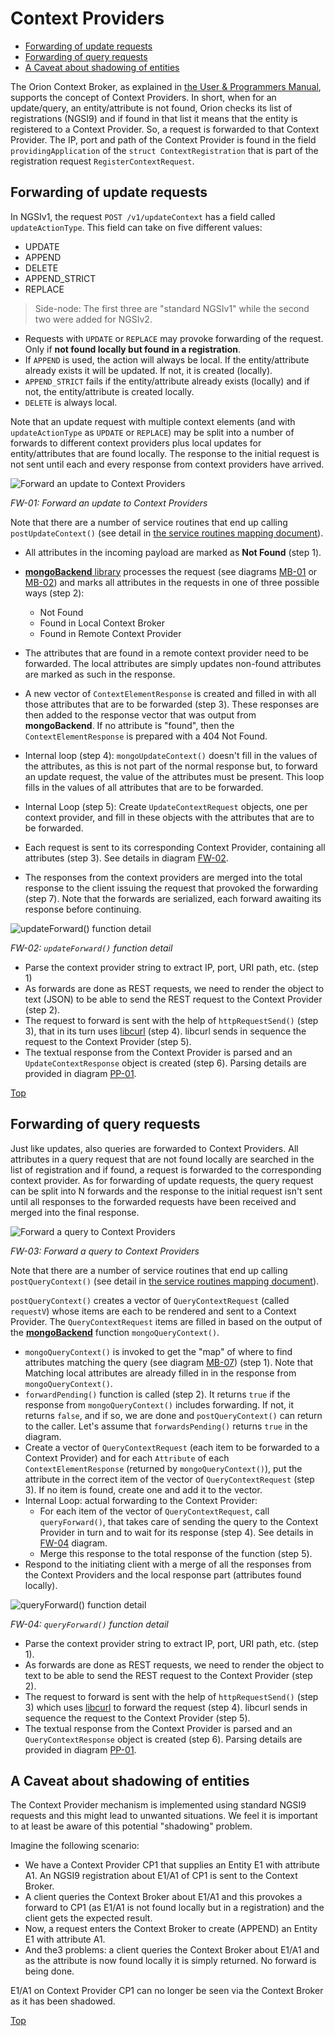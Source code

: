 # <a name="top"></a>Context Providers

* [Forwarding of update requests](#forwarding-of-update-requests)
* [Forwarding of query requests](#forwarding-of-query-requests)
* [A Caveat about shadowing of entities](#a-caveat-about-shadowing-entities)

The Orion Context Broker, as explained in [the User & Programmers Manual](../user/context_providers.md), supports the concept of Context Providers. In short, when for an update/query, an entity/attribute is not found, Orion checks its list of registrations (NGSI9) and if found in that list it means that the entity is registered to a Context Provider. So, a request is forwarded to that Context Provider. The IP, port and path of the Context Provider is found in the field `providingApplication` of the `struct ContextRegistration` that is part of the registration request `RegisterContextRequest`.

## Forwarding of update requests

In NGSIv1, the request `POST /v1/updateContext` has a field called `updateActionType`. This field can take on five different values:

* UPDATE
* APPEND
* DELETE
* APPEND_STRICT
* REPLACE

> Side-node: The first three are "standard NGSIv1" while the second two were added for NGSIv2.

* Requests with `UPDATE` or `REPLACE` may provoke forwarding of the request.
  Only if **not found locally but found in a registration**.
* If `APPEND` is used, the action will always be local. If the entity/attribute already exists it will be updated. If not, it is created (locally).
* `APPEND_STRICT` fails if the entity/attribute already exists (locally) and if not, the entity/attribute is created locally.
* `DELETE` is always local.

Note that an update request with multiple context elements (and with `updateActionType` as `UPDATE` or `REPLACE`) may be split into a number of forwards to different context providers plus local updates for entity/attributes that are found locally. The response to the initial request is not sent until each and every response from context providers have arrived.

<a name="flow-fw-01"></a>
![Forward an update to Context Providers](images/Flow-FW-01.png)

_FW-01: Forward an update to Context Providers_

Note that there are a number of service routines that end up calling `postUpdateContext()` (see detail in [the service routines mapping document](ServiceRoutines.txt)).

* All attributes in the incoming payload are marked as **Not Found** (step 1).
* [**mongoBackend** library](README.md#srclibmongobackend) processes the request (see diagrams [MB-01](mongoBackend.md#flow-mb-01) or [MB-02](mongoBackend.md#flow-mb-02)) and marks all attributes in the requests in one of three possible ways (step 2):

    * Not Found
    * Found in Local Context Broker
    * Found in Remote Context Provider

* The attributes that are found in a remote context provider need to be forwarded. The local attributes are simply updates non-found attributes are marked as such in the response.
* A new vector of `ContextElementResponse` is created and filled in with all those attributes that are to be forwarded (step 3). These responses are then added to the response vector that was output from **mongoBackend**. If no attribute is "found", then the `ContextElementResponse` is prepared with a 404 Not Found.
* Internal loop (step 4): `mongoUpdateContext()` doesn't fill in the values of the attributes, as this is not part of the normal response but, to forward an update request, the value of the attributes must be present. This loop fills in the values of all attributes that are to be forwarded.
* Internal Loop (step 5): Create `UpdateContextRequest` objects, one per context provider, and fill in these objects with the attributes that are to be forwarded.
* Each request is sent to its corresponding Context Provider, containing all attributes (step 3). See details in diagram [FW-02](#flow-fw-02).
* The responses from the context providers are merged into the total response to the client issuing the request that provoked the forwarding (step 7). Note that the forwards are serialized, each forward awaiting its response before continuing.

<a name="flow-fw-02"></a>
![`updateForward()` function detail](images/Flow-FW-02.png)

_FW-02: `updateForward()` function detail_

* Parse the context provider string to extract IP, port, URI path, etc. (step 1)
* As forwards are done as REST requests, we need to render the object to text (JSON) to be able to send the REST request to the Context Provider (step 2).
* The request to forward is sent with the help of `httpRequestSend()` (step 3), that in its turn uses [libcurl](https://curl.haxx.se/libcurl/) (step 4). libcurl sends in sequence the request to the Context Provider (step 5).
* The textual response from the Context Provider is parsed and an `UpdateContextResponse` object is created (step 6). Parsing details are provided in diagram [PP-01](jsonParse.md#flow-pp-01).

[Top](#top)

## Forwarding of query requests

Just like updates, also queries are forwarded to Context Providers.
All attributes in a query request that are not found locally are searched in the list of registration and if found, a request is forwarded to the corresponding context provider. As for forwarding of update requests, the query request can be split into N forwards and the response to the initial request isn't sent until all responses to the forwarded requests have been received and merged into the final response.

<a name="flow-fw-03"></a>
![Forward a query to Context Providers](images/Flow-FW-03.png)

_FW-03: Forward a query to Context Providers_

Note that there are a number of service routines that end up calling `postQueryContext()` (see detail in [the service routines mapping document](ServiceRoutines.txt)).

`postQueryContext()` creates a vector of `QueryContextRequest` (called `requestV`) whose items are each to be rendered and sent to a Context Provider.
The `QueryContextRequest` items are filled in based on the output of the [**mongoBackend**](README.md#srclibmongobackend) function `mongoQueryContext()`.

* `mongoQueryContext()` is invoked to get the "map" of where to find attributes matching the query (see diagram [MB-07](mongoBackend.md#flow-mb-07)) (step 1). Note that Matching local attributes are already filled in in the response from `mongoQueryContext()`.
* `forwardPending()` function is called (step 2). It returns `true` if the response from `mongoQueryContext()` includes forwarding. If not, it returns `false`, and if so, we are done and `postQueryContext()` can return to the caller. Let's assume that `forwardsPending()` returns `true` in the diagram.
* Create a vector of `QueryContextRequest` (each item to be forwarded to a Context Provider) and for each `Attribute` of each `ContextElementResponse` (returned by `mongoQueryContext()`), put the attribute in the correct item of the vector of `QueryContextRequest` (step 3). If no item is found, create one and add it to the vector.
* Internal Loop: actual forwarding to the Context Provider:
    * For each item of the vector of `QueryContextRequest`, call `queryForward()`, that takes care of sending the query to the Context Provider in turn
    and to wait for its response (step 4). See details in [FW-04](#flow-fw-04) diagram.
    * Merge this response to the total response of the function (step 5).
* Respond to the initiating client with a merge of all the responses from the Context Providers and the local response part (attributes found locally).

<a name="flow-fw-04"></a>
![`queryForward()` function detail](images/Flow-FW-04.png)

_FW-04: `queryForward()` function detail_

* Parse the context provider string to extract IP, port, URI path, etc. (step 1).
* As forwards are done as REST requests, we need to render the object to text to be able to send the REST request to the Context Provider (step 2).
* The request to forward is sent with the help of `httpRequestSend()` (step 3) which uses [libcurl](https://curl.haxx.se/libcurl/) to forward the request (step 4). libcurl sends in sequence the request to the Context Provider (step 5).
* The textual response from the Context Provider is parsed and an `QueryContextResponse` object is created (step 6). Parsing details are provided in diagram [PP-01](jsonParse.md#flow-pp-01).

## A Caveat about shadowing of entities
The Context Provider mechanism is implemented using standard NGSI9 requests and this might lead to unwanted situations.
We feel it is important to at least be aware of this potential "shadowing" problem.  

Imagine the following scenario:

* We have a Context Provider CP1 that supplies an Entity E1 with attribute A1.
  An NGSI9 registration about E1/A1 of CP1 is sent to the Context Broker.
* A client queries the Context Broker about E1/A1 and this provokes a forward to CP1 (as E1/A1 is not found locally but in a registration) and the client gets the expected result.
* Now, a request enters the Context Broker to create (APPEND) an Entity E1 with attribute A1.
* And the3 problems: a client queries the Context Broker about E1/A1 and as the attribute is now found locally it is simply returned. No forward is being done.

E1/A1 on Context Provider CP1 can no longer be seen via the Context Broker as it has been shadowed.

[Top](#top)
